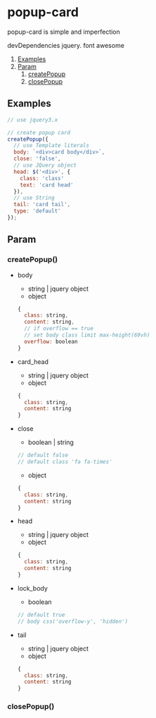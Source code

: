 # popup-card

popup-card is simple and imperfection

devDependencies jquery. font awesome

  1. [Examples](https://github.com/k-atom/popup-card#Examples)
  1. [Param](https://github.com/k-atom/popup-card#Param)
     1. [createPopup](https://github.com/k-atom/popup-card#createpopup)
     1. [closePopup](https://github.com/k-atom/popup-card#closepopup)

## Examples
```javascript
// use jquery3.x

// create popup card
createPopup({
  // use Template literals
  body: `<div>card body</div>`,
  close: 'false',
  // use JQuery object
  head: $('<div>', {
    class: 'class'
    text: 'card head'
  }),
  // use String
  tail: 'card tail',
  type: 'default'
});
```

## Param

### createPopup()
* body
  * string | jquery object
  * object 
  ```javascript
  {
    class: string,
    content: string,
    // if overflow == true
    // set body class limit max-height(69vh)
    overflow: boolean
  }
  ```
  
* card_head
  * string | jquery object
  * object 
  ```javascript
  {
    class: string,
    content: string
  }
  ```
  
* close
  * boolean | string
  ```javascript
  // default false
  // default class 'fa fa-times'
  ```
  * object 
  ```javascript
  {
    class: string,
    content: string
  }
  ```

* head
  * string | jquery object
  * object 
  ```javascript
  {
    class: string,
    content: string
  }
  ```

* lock_body
  * boolean
  ```javascript
  // default true
  // body css('overflow-y', 'hidden')
  ```
  
* tail
  * string | jquery object
  * object 
  ```javascript
  {
    class: string,
    content: string
  }
  ```

### closePopup()
